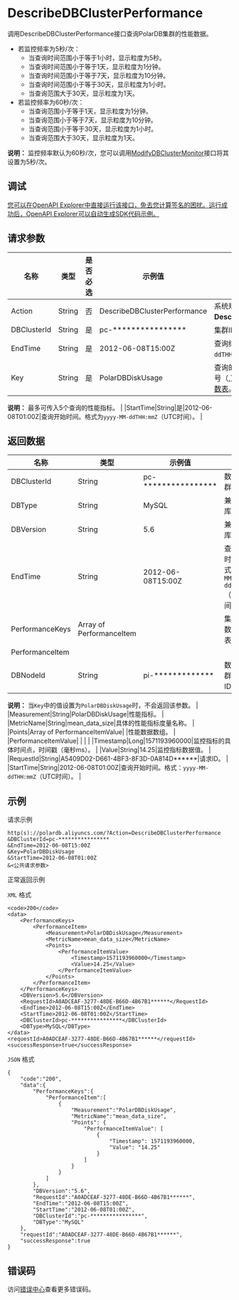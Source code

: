 # DescribeDBClusterPerformance

调用DescribeDBClusterPerformance接口查询PolarDB集群的性能数据。

-   若监控频率为5秒/次：
    -   当查询时间范围小于等于1小时，显示粒度为5秒。
    -   当查询时间范围小于等于1天，显示粒度为1分钟。
    -   当查询时间范围小于等于7天，显示粒度为10分钟。
    -   当查询时间范围小于等于30天，显示粒度为1小时。
    -   当查询范围大于30天，显示粒度为1天。
-   若监控频率为60秒/次：
    -   当查询范围小于等于1天，显示粒度为1分钟。
    -   当查询范围小于等于7天，显示粒度为10分钟。
    -   当查询范围小于等于30天，显示粒度为1小时。
    -   当查询范围大于30天，显示粒度为1天。

**说明：** 监控频率默认为60秒/次，您可以调用[ModifyDBClusterMonitor](~~159557~~)接口将其设置为5秒/次。

## 调试

[您可以在OpenAPI Explorer中直接运行该接口，免去您计算签名的困扰。运行成功后，OpenAPI Explorer可以自动生成SDK代码示例。](https://api.aliyun.com/#product=polardb&api=DescribeDBClusterPerformance&type=RPC&version=2017-08-01)

## 请求参数

|名称|类型|是否必选|示例值|描述|
|--|--|----|---|--|
|Action|String|否|DescribeDBClusterPerformance|系统规定参数，取值：**DescribeDBClusterPerformance**。 |
|DBClusterId|String|是|pc-\*\*\*\*\*\*\*\*\*\*\*\*\*\*\*\*|集群ID。 |
|EndTime|String|是|2012-06-08T15:00Z|查询结束时间。格式为`yyyy-MM-ddTHH:mmZ`（UTC时间）。 |
|Key|String|是|PolarDBDiskUsage|查询的性能指标，多个值间用英文逗号（,）分隔，详细参数请参见[性能参数表](~~141787~~)。

 **说明：** 最多可传入5个查询的性能指标。 |
|StartTime|String|是|2012-06-08T01:00Z|查询开始时间。格式为`yyyy-MM-ddTHH:mmZ`（UTC时间）。 |

## 返回数据

|名称|类型|示例值|描述|
|--|--|---|--|
|DBClusterId|String|pc-\*\*\*\*\*\*\*\*\*\*\*\*\*\*\*\*|数据库集群ID。 |
|DBType|String|MySQL|兼容数据库类型。 |
|DBVersion|String|5.6|兼容数据库版本。 |
|EndTime|String|2012-06-08T15:00Z|查询结束时间。格式：`yyyy-MM-ddTHH:mmZ`（UTC时间）。 |
|PerformanceKeys|Array of PerformanceItem| |集群性能数据列表。 |
|PerformanceItem| | | |
|DBNodeId|String|pi-\*\*\*\*\*\*\*\*\*\*\*\*\*|数据库集群节点ID。

 **说明：** 当`Key`中的值设置为`PolarDBDiskUsage`时，不会返回该参数。 |
|Measurement|String|PolarDBDiskUsage|性能指标。 |
|MetricName|String|mean\_data\_size|具体的性能指标度量名称。 |
|Points|Array of PerformanceItemValue| |性能数据数组。 |
|PerformanceItemValue| | | |
|Timestamp|Long|1571193960000|监控指标的具体时间点，时间戳（毫秒ms）。 |
|Value|String|14.25|监控指标数据值。 |
|RequestId|String|A5409D02-D661-4BF3-8F3D-0A814D\*\*\*\*\*\*|请求ID。 |
|StartTime|String|2012-06-08T01:00Z|查询开始时间。格式：`yyyy-MM-ddTHH:mmZ`（UTC时间）。 |

## 示例

请求示例

```
http(s)://polardb.aliyuncs.com/?Action=DescribeDBClusterPerformance
&DBClusterId=pc-****************
&EndTime=2012-06-08T15:00Z
&Key=PolarDBDiskUsage
&StartTime=2012-06-08T01:00Z
&<公共请求参数>
```

正常返回示例

`XML` 格式

```
<code>200</code>
<data>
    <PerformanceKeys>
        <PerformanceItem>
            <Measurement>PolarDBDiskUsage</Measurement>
            <MetricName>mean_data_size</MetricName>
            <Points>
                <PerformanceItemValue>
                    <Timestamp>1571193960000</Timestamp>
                    <Value>14.25</Value>
                </PerformanceItemValue>
            </Points>
        </PerformanceItem>
    </PerformanceKeys>
    <DBVersion>5.6</DBVersion>
    <RequestId>A0ADCEAF-3277-48DE-B66D-4B67B1******</RequestId>
    <EndTime>2012-06-08T15:00Z</EndTime>
    <StartTime>2012-06-08T01:00Z</StartTime>
    <DBClusterId>pc-****************</DBClusterId>
    <DBType>MySQL</DBType>
</data>
<requestId>A0ADCEAF-3277-48DE-B66D-4B67B1******</requestId>
<successResponse>true</successResponse>
```

`JSON` 格式

```
{
    "code":"200",
    "data":{
        "PerformanceKeys":{
            "PerformanceItem":[
                {
                    "Measurement":"PolarDBDiskUsage",
                    "MetricName":"mean_data_size",
                    "Points": {
                        "PerformanceItemValue": [
                            {
                                "Timestamp": 1571193960000,
                                "Value": "14.25"
                            }
                        ]
                    }
                }
            ]
        },
        "DBVersion":"5.6",
        "RequestId":"A0ADCEAF-3277-48DE-B66D-4B67B1******",
        "EndTime":"2012-06-08T15:00Z",
        "StartTime":"2012-06-08T01:00Z",
        "DBClusterId":"pc-****************",
        "DBType":"MySQL"
    },
    "requestId":"A0ADCEAF-3277-48DE-B66D-4B67B1******",
    "successResponse":true
}
```

## 错误码

访问[错误中心](https://error-center.alibabacloud.com/status/product/polardb)查看更多错误码。

